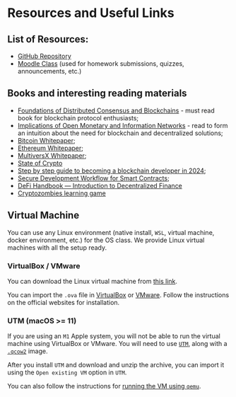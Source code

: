 # Resources and Useful Links

## List of Resources:

- [GitHub Repository](https://github.com/CostinCarabas/blockchain-protocols-and-distributed-applications)
- [Moodle Class](https://curs.upb.ro/2024/course/view.php?id=1947) (used for homework submissions, quizzes, announcements, etc.)


## Books and interesting reading materials

- [Foundations of Distributed Consensus and Blockchains](http://elaineshi.com/docs/blockchain-book.pdf) - must read book for blockchain protocol enthusiasts;
- [Implications of Open Monetary and Information Networks](https://www.lynalden.com/open-networks/) - read to form an intuition about the need for blockchain and decentralized solutions;
- [Bitcoin Whitepaper](https://bitcoin.org/bitcoin.pdf);
- [Ethereum Whitepaper](https://ethereum.org/en/whitepaper/);
- [MultiversX Whitepaper](https://files.multiversx.com/multiversx-whitepaper.pdf);
- [State of Crypto](docs/state-of-crypto.pdf)
- [Step by step guide to becoming a blockchain developer in 2024](https://roadmap.sh/blockchain);
- [Secure Development Workflow for Smart Contracts](https://github.com/crytic/building-secure-contracts/blob/master/development-guidelines/workflow.md#secure-development-workflow);
- [DeFi Handbook — Introduction to Decentralized Finance](docs/defi.pdf)
- [Cryptozombies learning game](https://cryptozombies.io/en/multiversx)

## Virtual Machine

You can use any Linux environment (native install, `WSL`, virtual machine, docker environment, etc.) for the OS class.
We provide Linux virtual machines with all the setup ready.

### VirtualBox / VMware

You can download the Linux virtual machine from [this link](https://repository.grid.pub.ro/cs/so/linux-2024-2025/so-vm-gui-2024.ova).

You can import the `.ova` file in [VirtualBox](https://www.virtualbox.org/) or [VMware](https://www.vmware.com/).
Follow the instructions on the official websites for installation.

### UTM (macOS >= 11)

If you are using an `M1` Apple system, you will not be able to run the virtual machine using VirtualBox or VMware.
You will need to use [`UTM`](https://mac.getutm.app/), along with a [`.qcow2`](https://repository.grid.pub.ro/cs/so/linux-2024/SO-Ubuntu-22-04-03-LTS.utm.zip) image.

After you install `UTM` and download and unzip the archive, you can import it using the `Open existing VM` option in `UTM`.

You can also follow the instructions for [running the VM using `qemu`](https://github.com/cs-pub-ro/operating-systems/blob/main/util/macos-vm/README.md).